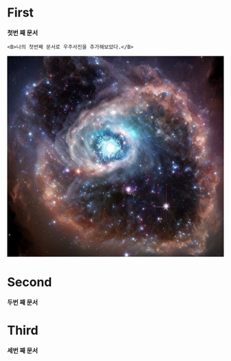 # First
**첫번 째 문서**
```
<B>나의 첫번째 문서로 우주사진을 추가해보았다.</B>
```
![space.png](https://github.com/JwCho1/First/blob/main/img/space.png)

# Second
**두번 째 문서**

# Third
**세번 째 문서**
